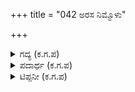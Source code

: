 +++
title = "042 ಅರಸ ನಿಮ್ಮೊಳು"

+++

<details><summary>ಗದ್ಯ (ಕ.ಗ.ಪ) </summary>

42. ಅರಸಾ, ನಿಮ್ಮಲ್ಲಿ ಪೂರ್ವದಲ್ಲಿ ಸಂವರಣನೆಂಬುವನು  ಸೂರ್ಯನ ಮಗಳಿಗೆ ಮೋಹಗೊಂಡನು. ರಾಜವೈಭವವನ್ನು ಮರೆತು ಬಿಟ್ಟನು. ಬರಿಯ ಕ್ಷಾತ್ರ ತೇಜಸ್ಸಿಗೆ ಆಕೆ ಕಾಣಿಸಿಕೊಳ್ಳಲಿಲ್ಲ. ಆಗ ವಸಿಷ್ಠನ ನಿರ್ಮಲ ಬ್ರಹ್ಮ ತೇಜಸ್ಸಿನ ಮಹಿಮೆಯಿಂದ ಆ ಮೆಚ್ಚಿದ ಸತಿಯೊಂದಿಗೆ ವಿವಾಹವಾಗಿ ಏಳಿಗೆಯಾಯಿತು.
</details>

<details><summary>ಪದಾರ್ಥ (ಕ.ಗ.ಪ) </summary>

ತನುಜೆ-ಮಗಳು, ಮರುಳು-ಮೋಹ, ಪಾರ್ಥಿವ-ಕ್ಷತ್ರಿಯ, ಉತ್ಕರ್ಷ-ಏಳಿಗೆ
</details>

<details><summary>ಟಿಪ್ಪನೀ (ಕ.ಗ.ಪ) </summary>

ಸಂವರಣ-ಪುರುವಂಶದ ಅಜಮೀಢನ ಸಂತತಿಯವನಾದ ಋಕ್ಷರಾಜನ ಮಗ, ಸೂರ್ಯಪುತ್ರಿಯಾದ ತಪತಿಯನ್ನು ಮದುವೆಯಾಗಿ ಕುರುರಾಜನನ್ನು ಪಡೆದ.   
ತಪತಿ-ಸೂರ್ಯನಿಂದ ಛಾಯಾದೇವಿಯಲ್ಲಿ ಜನಿಸಿದವಳು, ಶನೈಶ್ಚರನೂ, ಸಾವರ್ಣಿಯೂ ಈಕೆಯ ಒಡಹುಟ್ಟಿದವರು.
</details>
